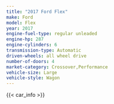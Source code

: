 ```yaml
---
title: "2017 Ford Flex"
make: Ford
model: Flex
year: 2017
engine-fuel-type: regular unleaded
engine-hp: 287
engine-cylinders: 6
transmission-type: Automatic
driven-wheels: all wheel drive
number-of-doors: 4
market-category: Crossover,Performance
vehicle-size: Large
vehicle-style: Wagon
---
```


{{< car_info >}}
